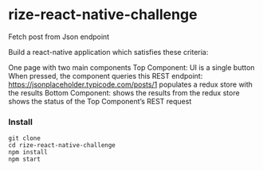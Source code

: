 # rize-react-native-challenge
Fetch post from Json endpoint

Build a react-native application which satisfies these criteria:

One page with two main components
Top Component:
    UI is a single button
    When pressed, the component queries this REST endpoint:
        https://jsonplaceholder.typicode.com/posts/1
    populates a redux store with the results
Bottom Component:
    shows the results from the redux store
    shows the status of the Top Component’s REST request

### Install

```
git clone 
cd rize-react-native-challenge
npm install
npm start
```
